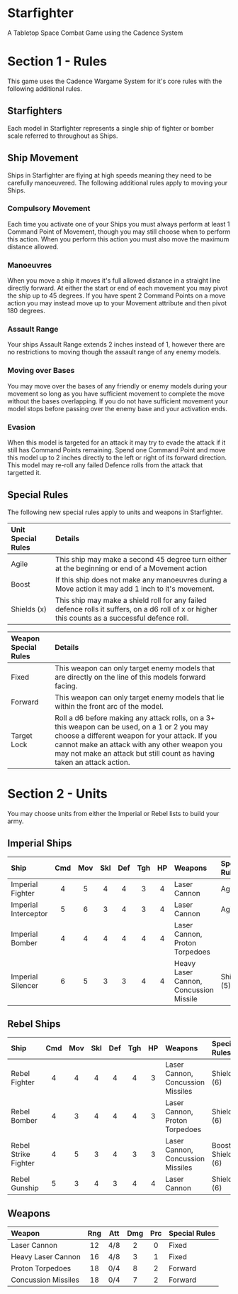 Starfighter
===========

A Tabletop Space Combat Game using the Cadence System

Section 1 - Rules
=================

This game uses the Cadence Wargame System for it's core rules with the following additional rules.

## Starfighters

Each model in Starfighter represents a single ship of fighter or bomber scale referred to throughout as Ships.

## Ship Movement

Ships in Starfighter are flying at high speeds meaning they need to be carefully manoeuvered. The following additional rules apply to moving your Ships.

### Compulsory Movement

Each time you activate one of your Ships you must always perform at least 1 Command Point of Movement, though you may still choose when to perform this action. When you perform this action you must also move the maximum distance allowed.

### Manoeuvres

When you move a ship it moves it's full allowed distance in a straight line directly forward. At either the start or end of each movement you may pivot the ship up to 45 degrees. If you have spent 2 Command Points on a move action you may instead move up to your Movement attribute and then pivot 180 degrees.

### Assault Range

Your ships Assault Range extends 2 inches instead of 1, however there are no restrictions to moving though the assault range of any enemy models.

### Moving over Bases

You may move over the bases of any friendly or enemy models during your movement so long as you have sufficient movement to complete the move without the bases overlapping. If you do not have sufficient movement your model stops before passing over the enemy base and your activation ends.

### Evasion

When this model is targeted for an attack it may try to evade the attack if it still has Command Points remaining. Spend one Command Point and move this model up to 2 inches directly to the left or right of its forward direction. This model may re-roll any failed Defence rolls from the attack that targetted it. 

## Special Rules

The following new special rules apply to units and weapons in Starfighter.

| Unit Special Rules | Details |
| :----------------- | :------ |
| Agile | This ship may make a second 45 degree turn either at the beginning or end of a Movement action |
| Boost | If this ship does not make any manoeuvres during a Move action it may add 1 inch to it's movement. |
| Shields (x) | This ship may make a shield roll for any failed defence rolls it suffers, on a d6 roll of x or higher this counts as a successful defence roll. |

| Weapon Special Rules | Details |
| :------------------- | :------ |
| Fixed | This weapon can only target enemy models that are directly on the line of this models forward facing. |
| Forward | This weapon can only target enemy models that lie within the front arc of the model. |
| Target Lock | Roll a d6 before making any attack rolls, on a 3+ this weapon can be used, on a 1 or 2 you may choose a different weapon for your attack. If you cannot make an attack with any other weapon you may not make an attack but still count as having taken an attack action. |

Section 2 - Units
=================

You may choose units from either the Imperial or Rebel lists to build your army.

## Imperial Ships

Ship                 |Cmd|Mov|Skl|Def|Tgh|HP |Weapons                                |Special Rules     |Pts
:--------------------|:-:|:-:|:-:|:-:|:-:|:-:|:--------------------------------------|:-----------------|:--
Imperial Fighter     | 4 | 5 | 4 | 4 | 3 | 4 |Laser Cannon                           |Agile             |15
Imperial Interceptor | 5 | 6 | 3 | 4 | 3 | 4 |Laser Cannon                           |Agile             |20
Imperial Bomber      | 4 | 4 | 4 | 4 | 4 | 4 |Laser Cannon, Proton Torpedoes         |                  |20
Imperial Silencer    | 6 | 5 | 3 | 3 | 4 | 4 |Heavy Laser Cannon, Concussion Missile |Shield (5)        |25

## Rebel Ships

Ship                 |Cmd|Mov|Skl|Def|Tgh|HP |Weapons                                |Special Rules    |Pts
:--------------------|:-:|:-:|:-:|:-:|:-:|:-:|:--------------------------------------|:----------------|:--
Rebel Fighter        | 4 | 4 | 4 | 4 | 4 | 3 |Laser Cannon, Concussion Missiles      |Shield (6)       |20
Rebel Bomber         | 4 | 3 | 4 | 4 | 4 | 3 |Laser Cannon, Proton Torpedoes         |Shield (6)       |15
Rebel Strike Fighter | 4 | 5 | 3 | 4 | 3 | 3 |Laser Cannon, Concussion Missiles      |Boost, Shield (6)|20
Rebel Gunship        | 5 | 3 | 4 | 3 | 4 | 4 |Laser Cannon                           |Shield (6)       |20

## Weapons

Weapon             |Rng|Att|Dmg|Prc|Special Rules
:------------------|:-:|:-:|:-:|:-:|:------------
Laser Cannon       |12 |4/8| 2 | 0 |Fixed
Heavy Laser Cannon |16 |4/8| 3 | 1 |Fixed
Proton Torpedoes   |18 |0/4| 8 | 2 |Forward
Concussion Missiles|18 |0/4| 7 | 2 |Forward